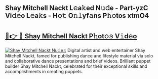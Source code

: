 ## Shay Mitchell Nackt L𝚎a𝚔ed N𝚞𝚍e - Part-yzC Vi𝚍𝚎o L𝚎a𝚔s - H𝚘𝚝 O𝚗𝚕yf𝚊ns P𝚑𝚘tos xtmO4

# <h2><a href="http://kf9l7zl.oniu.top/?m=Shay+Mitchell+Nackt">🔗👉 🔴 Shay Mitchell Nackt P𝚑ot𝚘𝚜 V𝚒d𝚎o</a></h2>

[![Shay Mitchell Nackt Nu𝚍e𝚜](https://i.imgur.com/0qMVB7G.gif)](http://kf9l7zl.oniu.top/?m=Shay+Mitchell+Nackt)
Digital artist and web entertainer Shay Mitchell Nackt, famed for publishing dance and lifestyle material via solo and collaborative dance presentations and brief videos. Brilliant puppet builder Shay Mitchell Nackt, celebrated for their exceptional skills and accomplishments in creating puppets.  
